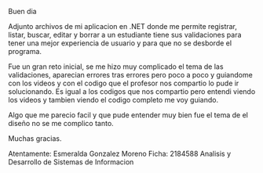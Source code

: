 Buen dia 

Adjunto archivos de mi aplicacion en .NET donde me permite registrar, listar, buscar, editar y borrar a un estudiante
tiene sus validaciones para tener una mejor experiencia de usuario y para que no se desborde el programa.

Fue un gran reto inicial, se me hizo muy complicado el tema de las validaciones, aparecian errores tras errores pero poco a poco 
y guiandome con los videos y con el codigo que el profesor nos compartio lo pude ir solucionando. 
Es igual a los codigos que nos compartio pero entendi viendo los videos y tambien viendo el codigo completo me voy guiando.

Algo que me parecio facil y que pude entender muy bien fue el tema de el diseño no se me complico tanto.

Muchas gracias.

Atentamente: Esmeralda Gonzalez Moreno 
Ficha: 2184588
Analisis y Desarrollo de Sistemas de Informacion 
